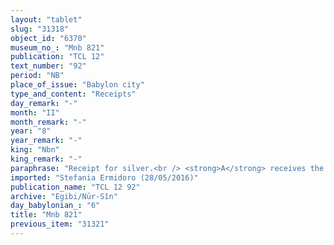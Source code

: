 ```yaml
---
layout: "tablet"
slug: "31318"
object_id: "6370"
museum_no_: "Mnb 821"
publication: "TCL 12"
text_number: "92"
period: "NB"
place_of_issue: "Babylon city"
type_and_content: "Receipts"
day_remark: "-"
month: "II"
month_remark: "-"
year: "8"
year_remark: "-"
king: "Nbn"
king_remark: "-"
paraphrase: "Receipt for silver.<br /> <strong>A</strong> receives the 10 shekels of silver that he gave to <strong>C</strong> from <strong>B.</strong> Witnesses<br /> &nbsp;<br /> <strong>A </strong>= Arad-Marduk/Marduk-u&scaron;allim//Dābibī; <strong>B </strong>= Itti-Marduk-balāṭu/Nab&ucirc;-ahhē-iddin//Egibi; <strong>C </strong>= Nab&ucirc;-ahhē-iddin/&Scaron;ulāya//Egibi"
imported: "Stefania Ermidoro (28/05/2016)"
publication_name: "TCL 12 92"
archive: "Egibi/Nūr-Sîn"
day_babylonian_: "6"
title: "Mnb 821"
previous_item: "31321"
---
```

